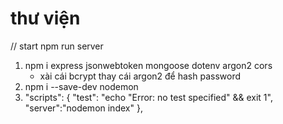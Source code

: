 # thư viện

// start npm run server

1. npm i express jsonwebtoken mongoose dotenv argon2 cors
   - xài cái bcrypt thay cái argon2 để hash password 
2. npm i --save-dev nodemon
3. "scripts": {
   "test": "echo \"Error: no test specified\" && exit 1",
   "server":"nodemon index"
   },
